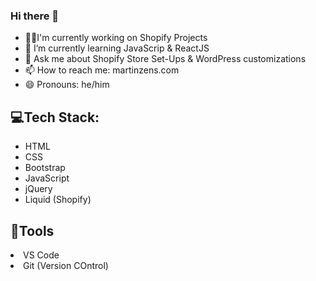 ### Hi there 👋
<ul>
  <li>👨‍💻I'm currently working on Shopify Projects</li>
  <li>🌱 I’m currently learning JavaScrip & ReactJS</li>
  <li>💬 Ask me about Shopify Store Set-Ups & WordPress customizations</li>
  <li>📫 How to reach me: martinzens.com</li>
  <li>😄 Pronouns: he/him</li>
</ul>

<h2>💻Tech Stack:</h2>
<ul>
  <li>HTML</li>
  <li>CSS</li>
  <li>Bootstrap</li>
  <li>JavaScript</li>
  <li>jQuery</li>
  <li>Liquid (Shopify)</li>
  
</ul>

<h2>🔧Tools</h2>
<li>VS Code</li>
<li>Git (Version COntrol)</li>
 




<!--
**MartinRobertZens/MartinRobertZens** is a ✨ _special_ ✨ repository because its `README.md` (this file) appears on your GitHub profile.

Here are some ideas to get you started:

- 🔭 I’m currently working on ...
- 🌱 I’m currently learning ...
- 👯 I’m looking to collaborate on ...
- 🤔 I’m looking for help with ...
- 💬 Ask me about ...
- 📫 How to reach me: ...
- 😄 Pronouns: ...
- ⚡ Fun fact: ...
-->
